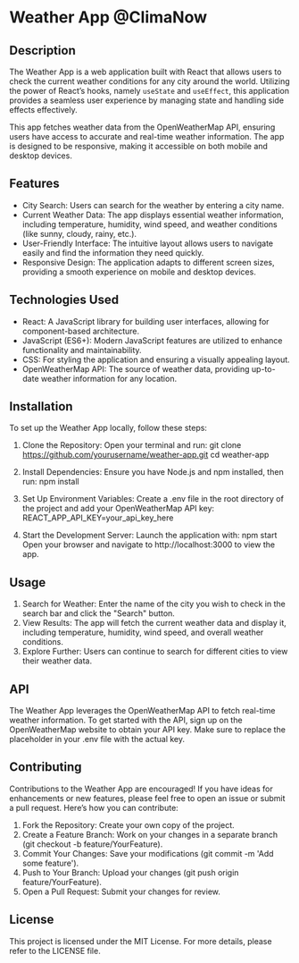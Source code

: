 
# Weather App @ClimaNow

## Description

The Weather App is a web application built with React that allows users to check the current weather conditions for any city around the world. Utilizing the power of React’s hooks, namely `useState` and `useEffect`, this application provides a seamless user experience by managing state and handling side effects effectively.

This app fetches weather data from the OpenWeatherMap API, ensuring users have access to accurate and real-time weather information. The app is designed to be responsive, making it accessible on both mobile and desktop devices.

## Features

- City Search: Users can search for the weather by entering a city name.
- Current Weather Data: The app displays essential weather information, including temperature, humidity, wind speed, and weather conditions (like sunny, cloudy, rainy, etc.).
- User-Friendly Interface: The intuitive layout allows users to navigate easily and find the information they need quickly.
- Responsive Design: The application adapts to different screen sizes, providing a smooth experience on mobile and desktop devices.

## Technologies Used

- React: A JavaScript library for building user interfaces, allowing for component-based architecture.
- JavaScript (ES6+): Modern JavaScript features are utilized to enhance functionality and maintainability.
- CSS: For styling the application and ensuring a visually appealing layout.
- OpenWeatherMap API: The source of weather data, providing up-to-date weather information for any location.

## Installation

To set up the Weather App locally, follow these steps:

1. Clone the Repository: Open your terminal and run:
   git clone https://github.com/yourusername/weather-app.git
   cd weather-app

2. Install Dependencies: Ensure you have Node.js and npm installed, then run:
   npm install

3. Set Up Environment Variables: Create a .env file in the root directory of the project and add your OpenWeatherMap API key:
   REACT_APP_API_KEY=your_api_key_here

4. Start the Development Server: Launch the application with:
   npm start
   Open your browser and navigate to http://localhost:3000 to view the app.

## Usage

1. Search for Weather: Enter the name of the city you wish to check in the search bar and click the "Search" button.
2. View Results: The app will fetch the current weather data and display it, including temperature, humidity, wind speed, and overall weather conditions.
3. Explore Further: Users can continue to search for different cities to view their weather data.

## API

The Weather App leverages the OpenWeatherMap API to fetch real-time weather information. To get started with the API, sign up on the OpenWeatherMap website to obtain your API key. Make sure to replace the placeholder in your .env file with the actual key.

## Contributing

Contributions to the Weather App are encouraged! If you have ideas for enhancements or new features, please feel free to open an issue or submit a pull request. Here’s how you can contribute:

1. Fork the Repository: Create your own copy of the project.
2. Create a Feature Branch: Work on your changes in a separate branch (git checkout -b feature/YourFeature).
3. Commit Your Changes: Save your modifications (git commit -m 'Add some feature').
4. Push to Your Branch: Upload your changes (git push origin feature/YourFeature).
5. Open a Pull Request: Submit your changes for review.

## License

This project is licensed under the MIT License. For more details, please refer to the LICENSE file.
